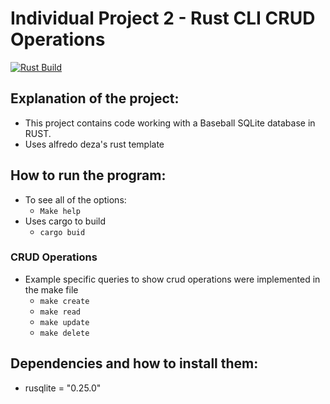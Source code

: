 # Individual Project 2 - Rust CLI CRUD Operations

[![Rust Build](https://github.com/mkeohane01/Project-2-IDS/actions/workflows/main.yml/badge.svg)](https://github.com/mkeohane01/Project-2-IDS/actions/workflows/main.yml)

## Explanation of the project:
 - This project contains code working with a Baseball SQLite database in RUST.
 - Uses alfredo deza's rust template

## How to run the program:
- To see all of the options:
    - ```Make help```
- Uses cargo to build
    - ```cargo buid```
### CRUD Operations
- Example specific queries to show crud operations were implemented in the make file
    - ```make create```
    - ```make read```
    - ```make update```
    - ```make delete```

## Dependencies and how to install them:
-   rusqlite = "0.25.0"
